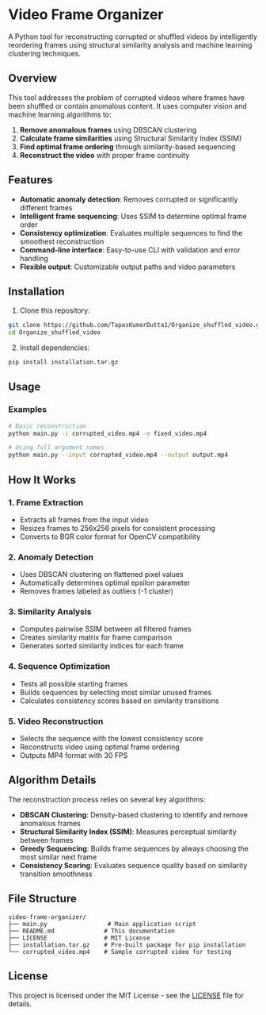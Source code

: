 # Video Frame Organizer
A Python tool for reconstructing corrupted or shuffled videos by intelligently reordering frames using structural similarity analysis and machine learning clustering techniques.

## Overview

This tool addresses the problem of corrupted videos where frames have been shuffled or contain anomalous content. It uses computer vision and machine learning algorithms to:

1. **Remove anomalous frames** using DBSCAN clustering
2. **Calculate frame similarities** using Structural Similarity Index (SSIM)
3. **Find optimal frame ordering** through similarity-based sequencing
4. **Reconstruct the video** with proper frame continuity

## Features

- **Automatic anomaly detection**: Removes corrupted or significantly different frames
- **Intelligent frame sequencing**: Uses SSIM to determine optimal frame order
- **Consistency optimization**: Evaluates multiple sequences to find the smoothest reconstruction
- **Command-line interface**: Easy-to-use CLI with validation and error handling
- **Flexible output**: Customizable output paths and video parameters


## Installation

1. Clone this repository:
```bash
git clone https://github.com/TapasKumarDutta1/Organize_shuffled_video.git
cd Organize_shuffled_video
```

2. Install dependencies:
```bash
pip install installation.tar.gz
```

## Usage

### Examples

```bash
# Basic reconstruction
python main.py -i corrupted_video.mp4 -o fixed_video.mp4

# Using full argument names
python main.py --input corrupted_video.mp4 --output output.mp4
```

## How It Works

### 1. Frame Extraction
- Extracts all frames from the input video
- Resizes frames to 256x256 pixels for consistent processing
- Converts to BGR color format for OpenCV compatibility

### 2. Anomaly Detection
- Uses DBSCAN clustering on flattened pixel values
- Automatically determines optimal epsilon parameter
- Removes frames labeled as outliers (-1 cluster)

### 3. Similarity Analysis
- Computes pairwise SSIM between all filtered frames
- Creates similarity matrix for frame comparison
- Generates sorted similarity indices for each frame

### 4. Sequence Optimization
- Tests all possible starting frames
- Builds sequences by selecting most similar unused frames
- Calculates consistency scores based on similarity transitions

### 5. Video Reconstruction
- Selects the sequence with the lowest consistency score
- Reconstructs video using optimal frame ordering
- Outputs MP4 format with 30 FPS

## Algorithm Details

The reconstruction process relies on several key algorithms:

- **DBSCAN Clustering**: Density-based clustering to identify and remove anomalous frames
- **Structural Similarity Index (SSIM)**: Measures perceptual similarity between frames
- **Greedy Sequencing**: Builds frame sequences by always choosing the most similar next frame
- **Consistency Scoring**: Evaluates sequence quality based on similarity transition smoothness

## File Structure

```
video-frame-organizer/
├── main.py                 # Main application script
├── README.md              # This documentation
├── LICENSE                # MIT License
├── installation.tar.gz    # Pre-built package for pip installation
└── corrupted_video.mp4    # Sample corrupted video for testing
```

## License

This project is licensed under the MIT License - see the [LICENSE](LICENSE) file for details.

